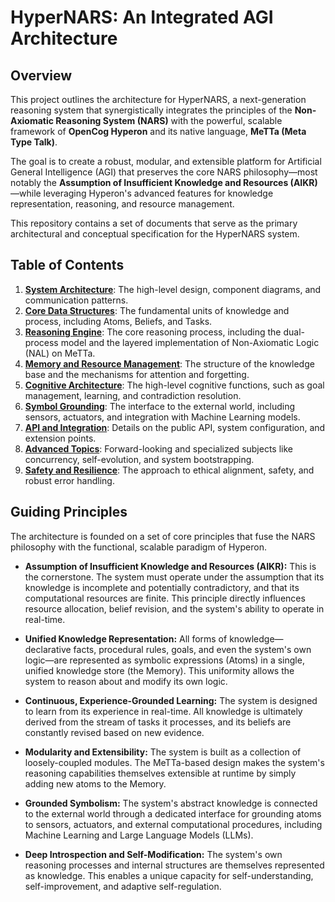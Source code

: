 # HyperNARS: An Integrated AGI Architecture

## Overview

This project outlines the architecture for HyperNARS, a next-generation reasoning system that synergistically integrates the principles of the **Non-Axiomatic Reasoning System (NARS)** with the powerful, scalable framework of **OpenCog Hyperon** and its native language, **MeTTa (Meta Type Talk)**.

The goal is to create a robust, modular, and extensible platform for Artificial General Intelligence (AGI) that preserves the core NARS philosophy—most notably the **Assumption of Insufficient Knowledge and Resources (AIKR)**—while leveraging Hyperon's advanced features for knowledge representation, reasoning, and resource management.

This repository contains a set of documents that serve as the primary architectural and conceptual specification for the HyperNARS system.

## Table of Contents

1.  [**System Architecture**](./ARCHITECTURE.md): The high-level design, component diagrams, and communication patterns.
2.  [**Core Data Structures**](./DATA_STRUCTURES.md): The fundamental units of knowledge and process, including Atoms, Beliefs, and Tasks.
3.  [**Reasoning Engine**](./REASONING.md): The core reasoning process, including the dual-process model and the layered implementation of Non-Axiomatic Logic (NAL) on MeTTa.
4.  [**Memory and Resource Management**](./MEMORY.md): The structure of the knowledge base and the mechanisms for attention and forgetting.
5.  [**Cognitive Architecture**](./COGNITIVE_ARCH.md): The high-level cognitive functions, such as goal management, learning, and contradiction resolution.
6.  [**Symbol Grounding**](./GROUNDING.md): The interface to the external world, including sensors, actuators, and integration with Machine Learning models.
7.  [**API and Integration**](./API_AND_INTEGRATION.md): Details on the public API, system configuration, and extension points.
8.  [**Advanced Topics**](./ADVANCED_TOPICS.md): Forward-looking and specialized subjects like concurrency, self-evolution, and system bootstrapping.
9.  [**Safety and Resilience**](./SAFETY_AND_RESILIENCE.md): The approach to ethical alignment, safety, and robust error handling.

## Guiding Principles

The architecture is founded on a set of core principles that fuse the NARS philosophy with the functional, scalable paradigm of Hyperon.

-   **Assumption of Insufficient Knowledge and Resources (AIKR):** This is the cornerstone. The system must operate under the assumption that its knowledge is incomplete and potentially contradictory, and that its computational resources are finite. This principle directly influences resource allocation, belief revision, and the system's ability to operate in real-time.

-   **Unified Knowledge Representation:** All forms of knowledge—declarative facts, procedural rules, goals, and even the system's own logic—are represented as symbolic expressions (Atoms) in a single, unified knowledge store (the Memory). This uniformity allows the system to reason about and modify its own logic.

-   **Continuous, Experience-Grounded Learning:** The system is designed to learn from its experience in real-time. All knowledge is ultimately derived from the stream of tasks it processes, and its beliefs are constantly revised based on new evidence.

-   **Modularity and Extensibility:** The system is built as a collection of loosely-coupled modules. The MeTTa-based design makes the system's reasoning capabilities themselves extensible at runtime by simply adding new atoms to the Memory.

-   **Grounded Symbolism:** The system's abstract knowledge is connected to the external world through a dedicated interface for grounding atoms to sensors, actuators, and external computational procedures, including Machine Learning and Large Language Models (LLMs).

-   **Deep Introspection and Self-Modification:** The system's own reasoning processes and internal structures are themselves represented as knowledge. This enables a unique capacity for self-understanding, self-improvement, and adaptive self-regulation.
